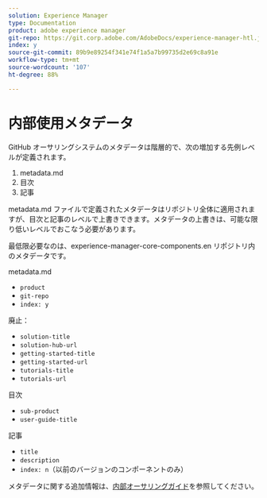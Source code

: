 ```yaml
---
solution: Experience Manager
type: Documentation
product: adobe experience manager
git-repo: https://git.corp.adobe.com/AdobeDocs/experience-manager-htl.ja-JP
index: y
source-git-commit: 89b9e89254f341e74f1a5a7b99735d2e69c8a91e
workflow-type: tm+mt
source-wordcount: '107'
ht-degree: 88%

---
```



# 内部使用メタデータ

GitHub オーサリングシステムのメタデータは階層的で、次の増加する先例レベルが定義されます。

1. metadata.md
1. 目次
1. 記事

metadata.md ファイルで定義されたメタデータはリポジトリ全体に適用されますが、目次と記事のレベルで上書きできます。メタデータの上書きは、可能な限り低いレベルでおこなう必要があります。

最低限必要なのは、experience-manager-core-components.en リポジトリ内のメタデータです。

metadata.md

* `product`
* `git-repo`
* `index: y`

廃止：

* `solution-title`
* `solution-hub-url`
* `getting-started-title`
* `getting-started-url`
* `tutorials-title`
* `tutorials-url`

目次

* `sub-product`
* `user-guide-title`

記事

* `title`
* `description`
* `index: n`（以前のバージョンのコンポーネントのみ）

メタデータに関する追加情報は、[内部オーサリングガイド](https://experienceleague.adobe.com/docs/authoring-guide-exl/using/authoring/features/metadata.html#solution)を参照してください。
